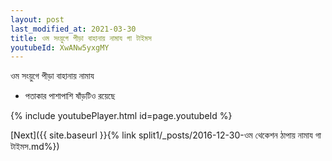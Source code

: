 ```yaml
---
layout: post
last_modified_at: 2021-03-30
title: ওম সংয়ুগে পীড়া বাহানায় নামায গা টাইমস
youtubeId: XwANw5yxgMY
---
```

 
 
 ওম সংয়ুগে পীড়া বাহানায় নামায  
 
 -  পতাকার পাশাপাশি ষাঁড়টিও রয়েছে 
 
  
 
  
 
 
 
 
 
 


{% include youtubePlayer.html id=page.youtubeId %}
 
[Next]({{ site.baseurl }}{% link  split1/_posts/2016-12-30-ওম থেকেশন ঠাপায় নামায গা টাইমস.md%})
 
